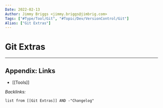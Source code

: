 ```yaml
---
Date: 2022-02-13
Author: Jimmy Briggs <jimmy.briggs@jimbrig.com>
Tags: ["#Type/Tool/Git", "#Topic/Dev/VersionControl/Git"]
Alias: ["Git Extras"]
---
```


 

# Git Extras

***

## Appendix: Links

- [[Tools]]

*Backlinks:*

```dataview
list from [[Git Extras]] AND -"Changelog"
```
